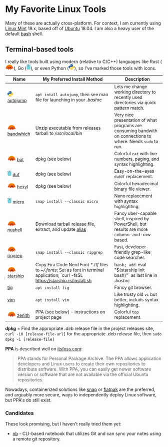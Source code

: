 # My Favorite Linux Tools

Many of these are actually cross-platform. For context, I am currently using
[Linux Mint](https://www.linuxmint.com/) 19.x, based off of
[Ubuntu](https://ubuntu.com) 18.04. I am also a heavy user of the default
[bash](https://www.gnu.org/software/bash/) shell.

## Terminal-based tools

I really like tools built using modern (relative to C/C++) languages like Rust
(<a href=https://commons.wikimedia.org/wiki/File:Rustacean-orig-noshadow.svg><img src=images/rustacean.svg height=18/></a>),
Go (<a href=https://github.com/golang-samples/gopher-vector><img src=images/gopher.svg height=18/></a>), or even Python
(<a href=https://commons.wikimedia.org/wiki/File:Python-logo-notext.svg><img src=images/python.svg height=18/></a>),
so I've marked those tools with icons.

Name | My Preferred Install Method | Description
---- | --------------------------- | -----------
<img src=images/python.svg height=18/> [autojump](https://github.com/wting/autojump) | `apt intall autojump`, then see man file for launching in your *.bashrc* | Lets me change working directory to recently used directories via quick pattern match.
<img src=images/rustacean.svg height=18/> [bandwhich](https://github.com/imsnif/bandwhich) | Unzip executable from releases tarball to */usr/local/bin* | Very nice presentation of what programs are consuming bandwith on connections to where. Needs `sudo` to run.
<img src=images/rustacean.svg height=18/> [bat](https://github.com/sharkdp/bat) | dpkg (see below) | Colorful `cat` with line numbers, paging, and syntax highlighting.
<img src=images/gopher.svg height=18/> [duf](https://github.com/muesli/duf) | dpkg (see below) | Easy-on-the-eyes `du`/`df` replacement.
<img src=images/rustacean.svg height=18/> [hexyl](https://github.com/sharkdp/hexyl/) | dpkg (see below) | Colorful hexadecimal binary file viewer.
<img src=images/gopher.svg height=18/> [micro](https://github.com/zyedidia/micro) | `snap install --classic micro` | Nano replacement with syntax highlighting.
<img src=images/rustacean.svg height=18/> [nushell](https://github.com/nushell/nushell) | Download tarball release file, extract, and update [alias](.bash_aliases) | Fancy uber-capable shell, inspired by PowerShell, but results are more column-and-row based.
<img src=images/rustacean.svg height=18/> [ripgrep](https://github.com/BurntSushi/ripgrep) | `snap install --classic ripgrep` | Fast, developer-friendly grep-like code searcher.
<img src=images/rustacean.svg height=18/> [starship](https://starship.rs/) | Copy Fira Code Nerd Font *\*.ttf* files to *~/.fonts*; Set as font in terminal application; `curl -fsSL https://starship.rs/install.sh | bash`; add `eval "$(starship init bash)"` as last line in *.bashrc* | Amazing developer-friendly, colorful, and rich shell prompt.
[tig](https://jonas.github.io/tig/) | `apt install tig` | Fancy git browser.
[vim](https://vim8.org/) | `apt install vim` | Like trusty old `vi` but better, includs syntax highlighting.
<img src=images/rustacean.svg height=18/> [zenith](https://github.com/bvaisvil/zenith) | PPA (see below) - instructions on project page | Colorful `top` replacement.

**dpkg** = Find the appropriate *.deb* release file in the project releases site,
`curl -LO [release-file-url]` for the appropriate .deb release file, then
`sudo dpkg -i [release-file]`

**PPA** is described well on [itsfoss.com](https://itsfoss.com/ppa-guide/):

> PPA stands for Personal Package Archive. The PPA allows application developers and Linux users to create their own repositories to distribute software. With PPA, you can easily get newer software version or software that are not available via the official Ubuntu repositories.

Nowadays, containerized solutions like [snap](https://snapcraft.io/about) or
[flatpak](https://flathub.org/about) are the preferred, and arguably more secure, ways
to independently deploy Linux software, but PPA's do still exist.

### Candidates

These look promising, but I haven't really tried them yet:

* [nb](https://github.com/xwmx/nb) - CLI-based notebook that utilizes Git and can
  sync your notes using a remote git repository.
